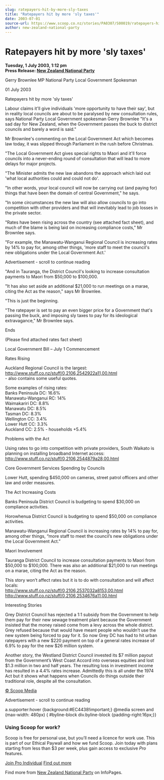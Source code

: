 ```yaml
---
slug: ratepayers-hit-by-more-sly-taxes
title: "Ratepayers hit by more 'sly taxes'"
date: 2003-07-01
source-url: https://www.scoop.co.nz/stories/PA0307/S00019/ratepayers-hit-by-more-sly-taxes.htm
author: new-zealand-national-party
---
```

Ratepayers hit by more 'sly taxes'
==================================

**Tuesday, 1 July 2003, 1:12 pm**  
**Press Release: [New Zealand National Party](https://info.scoop.co.nz/New_Zealand_National_Party)**

  
Gerry Brownlee MP National Party Local Government Spokesman

01 July 2003

Ratepayers hit by more 'sly taxes'

Labour claims it'll give individuals 'more opportunity to have their say', but in reality local councils are about to be paralysed by new consultation rules, says National Party Local Government spokesman Gerry Brownlee \"It's a sad day for New Zealand, when the Government passes the buck to district councils and barely a word is said."

Mr Brownlee's commenting on the Local Government Act which becomes law today, it was slipped through Parliament in the rush before Christmas.

"The Local Government Act gives special rights to Maori and it'll force councils into a never-ending round of consultation that will lead to more delays for major projects.

"The Minister admits the new law abandons the approach which laid out 'what local authorities could and could not do'.

"In other words, your local council will now be carrying out (and paying for) things that have been the domain of central Government," he says.

"In some circumstances the new law will also allow councils to go into competition with other providers and that will inevitably lead to job losses in the private sector.

"Rates have been rising across the country (see attached fact sheet), and much of the blame is being laid on increasing compliance costs," Mr Brownlee says.

"For example, the Manawatu-Wanganui Regional Council is increasing rates by 14% to pay for, among other things, 'more staff to meet the council's new obligations under the Local Government Act.'

Advertisement - scroll to continue reading





"And in Tauranga, the District Council's looking to increase consultation payments to Maori from $50,000 to $100,000.

"It has also set aside an additional $21,000 to run meetings on a marae, citing the Act as the reason," says Mr Brownlee.

"This is just the beginning.

"The ratepayer is set to pay an even bigger price for a Government that's passing the buck, and imposing sly taxes to pay for its ideological extravagance," Mr Brownlee says.

Ends

(Please find attached rates fact sheet)

  

Local Government Bill – July 1 Commencement

  
Rates Rising

Auckland Regional Council is the largest:  
http://www.stuff.co.nz/stuff/0,2106,2542922a11,00.html  
\- also contains some useful quotes.

Some examples of rising rates:  
Banks Peninsula DC: 16.6%  
Manawatu-Wanganui RC: 14%  
Waimakariri DC: 8.8%  
Manawatu DC: 8.5%  
Tasman DC: 8.3%  
Wellington CC: 3.4%  
Lower Hutt CC: 3.3%  
Auckland CC: 2.5% - households +5.4%

  
Problems with the Act

Using rates to go into competition with private providers, South Waikato is planning on installing broadband Internet access:  
http://www.stuff.co.nz/stuff/0,2106,2544879a28,00.html

  
Core Government Services Spending by Councils

Lower Hutt, spending $450,000 on cameras, street patrol officers and other law and order measures.

  
The Act Increasing Costs

Banks Peninsula District Council is budgeting to spend $30,000 on compliance activities.

Horowhenua District Council is budgeting to spend $50,000 on compliance activities.

Manawatu-Wanganui Regional Council is increasing rates by 14% to pay for, among other things, “more staff to meet the council’s new obligations under the Local Government Act.”

  
Maori Involvement

Tauranga District Council to increase consultation payments to Maori from $50,000 to $100,000. There was also an additional $21,000 to run meetings on a marae, citing the Act as the reason.

This story won’t affect rates but it is to do with consultation and will affect locals:  
http://www.stuff.co.nz/stuff/0,2106,2537032a8153,00.html  
http://www.stuff.co.nz/stuff/0,2106,2534676a11,00.html

Interesting Stories

Grey District Council has rejected a 1:1 subsidy from the Government to help them pay for their new sewage treatment plant because the Government insisted that the money raised come from a levy across the whole district. Grey refused because that would have meant people who wouldn’t use the new system being forced to pay for it. So now Grey DC has had to hit urban ratepayers with a new $220 payment on top of a general rates increase of 6.9% to pay for the new $26 million system.

Another story, the Westland District Council invested its $7 million payout from the Government’s West Coast Accord into overseas equities and lost $1.3 million in two and half years. The resulting loss in investment income has resulted in a 4.4% rates increase. Admittedly this is all under the 1974 Act but it shows what happens when Councils do things outside their traditional role, despite all the consultation.

[© Scoop Media](http://www.scoop.co.nz/about/terms.html)  

Advertisement - scroll to continue reading



a.supporter:hover {background:#EC4438!important;} @media screen and (max-width: 480px) { #byline-block div.byline-block {padding-right:16px;}}

### Using Scoop for work?

Scoop is free for personal use, but you’ll need a licence for work use. This is part of our Ethical Paywall and how we fund Scoop. Join today with plans starting from less than $3 per week, plus gain access to exclusive _Pro_ features.  
  
[Join Pro Individual](https://pro.scoop.co.nz/Individual/?from=ProIn24) [Find out more](https://pro.scoop.co.nz/using-scoop-for-work/?from=ProIn24)

Find more from [New Zealand National Party](https://info.scoop.co.nz/New_Zealand_National_Party) on InfoPages.